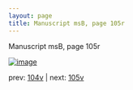 ```yaml
---
layout: page
title: Manuscript msB, page 105r
---
```


Manuscript msB, page 105r

[![image](http://www.homermultitext.org/iipsrv?OBJ=IIP,1.0&FIF=/project/homer/pyramidal/deepzoom/hmt/vbbifolio/v1/vb_104v_105r.tif&WID=100&CVT=JPEG)](http://www.homermultitext.org/ict2/?urn=urn:cite2:hmt:vbbifolio.v1:vb_104v_105r)

prev:  [104v](../104v) | next:  [105v](../105v)

